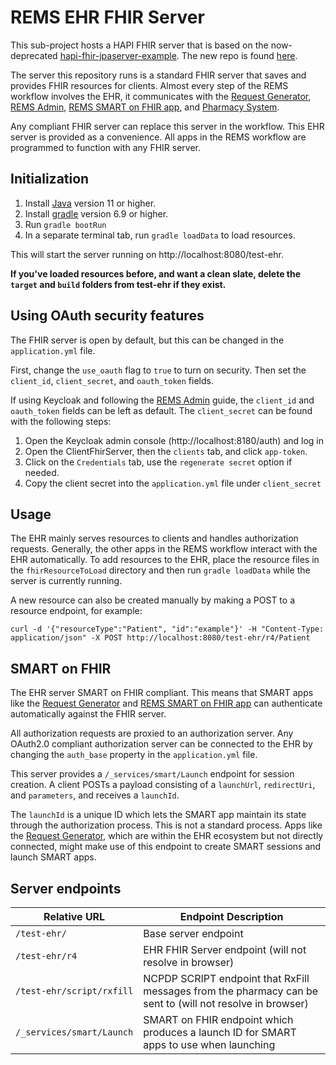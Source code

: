 # REMS EHR FHIR Server

This sub-project hosts a HAPI FHIR server that is based on the now-deprecated [hapi-fhir-jpaserver-example](https://github.com/jamesagnew/hapi-fhir/tree/master/hapi-fhir-jpaserver-example). The new repo is found [here](https://github.com/hapifhir/hapi-fhir-jpaserver-starter).

The server this repository runs is a standard FHIR server that saves and provides FHIR resources for clients. Almost every step of the REMS workflow involves the EHR, it communicates with the [Request Generator](https://github.com/mcode/request-generator), [REMS Admin](https://github.com/mcode/rems-admin), [REMS SMART on FHIR app](https://github.com/mcode/rems-smart-on-fhir), and [Pharmacy System](https://github.com/mcode/pims).

Any compliant FHIR server can replace this server in the workflow.  This EHR server is provided as a convenience. All apps in the REMS workflow are programmed to function with any FHIR server.

## Initialization

1. Install [Java](https://www.oracle.com/java/technologies/downloads/) version 11 or higher.
2. Install [gradle](https://gradle.org/) version 6.9 or higher.
3. Run `gradle bootRun`
4. In a separate terminal tab, run `gradle loadData` to load resources.

This will start the server running on http://localhost:8080/test-ehr.

**If you've loaded resources before, and want a clean slate, delete the `target` and `build` folders from test-ehr if they exist.**

## Using OAuth security features

The FHIR server is open by default, but this can be changed in the `application.yml` file.

First, change the `use_oauth` flag to `true` to turn on security. Then set the `client_id`, `client_secret`, and `oauth_token` fields.

If using Keycloak and following the [REMS Admin](https://github.com/mcode/rems-admin) guide, the `client_id` and `oauth_token` fields can be left as default. The `client_secret` can be found with the following steps:

1. Open the Keycloak admin console (http://localhost:8180/auth) and log in
2. Open the ClientFhirServer, then the `clients` tab, and click `app-token`.
3. Click on the `Credentials` tab, use the `regenerate secret` option if needed.
4. Copy the client secret into the `application.yml` file under `client_secret`

## Usage

The EHR mainly serves resources to clients and handles authorization requests. Generally, the other apps in the REMS workflow interact with the EHR automatically. To add resources to the EHR, place the resource files in the `fhirResourceToLoad` directory and then run `gradle loadData` while the server is currently running.

A new resource can also be created manually by making a POST to a resource endpoint, for example:

`curl -d '{"resourceType":"Patient", "id":"example"}' -H "Content-Type: application/json" -X POST http://localhost:8080/test-ehr/r4/Patient`

## SMART on FHIR

The EHR server SMART on FHIR compliant. This means that SMART apps like the [Request Generator](https://github.com/mcode/request-generator) and [REMS SMART on FHIR app](https://github.com/mcode/rems-smart-on-fhir) can authenticate automatically against the FHIR server.

All authorization requests are proxied to an authorization server. Any OAuth2.0 compliant authorization server can be connected to the EHR by changing the `auth_base` property in the `application.yml` file. 

This server provides a `/_services/smart/Launch` endpoint for session creation. A client POSTs a payload consisting of a `launchUrl`, `redirectUri`, and `parameters`, and receives a `launchId`.

The `launchId` is a unique ID which lets the SMART app maintain its state through the authorization process. This is not a standard process. Apps like the [Request Generator](https://github.com/mcode/request-generator), which are within the EHR ecosystem but not directly connected, might make use of this endpoint to create SMART sessions and launch SMART apps.

## Server endpoints

| Relative URL   | Endpoint Description                                   |
| -------------- | ------------------------------------------------------ |
| `/test-ehr/`   | Base server endpoint                                   |
| `/test-ehr/r4` | EHR FHIR Server endpoint (will not resolve in browser) |
| `/test-ehr/script/rxfill` | NCPDP SCRIPT endpoint that RxFill messages from the pharmacy can be sent to (will not resolve in browser) |
| `/_services/smart/Launch` | SMART on FHIR endpoint which produces a launch ID for SMART apps to use when launching |
